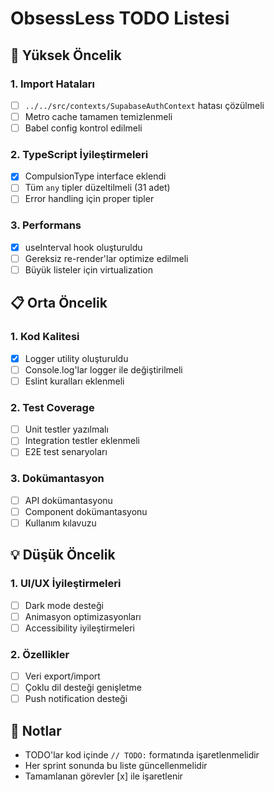 # ObsessLess TODO Listesi

## 🚨 Yüksek Öncelik

### 1. Import Hataları
- [ ] `../../src/contexts/SupabaseAuthContext` hatası çözülmeli
- [ ] Metro cache tamamen temizlenmeli
- [ ] Babel config kontrol edilmeli

### 2. TypeScript İyileştirmeleri
- [x] CompulsionType interface eklendi
- [ ] Tüm `any` tipler düzeltilmeli (31 adet)
- [ ] Error handling için proper tipler

### 3. Performans
- [x] useInterval hook oluşturuldu
- [ ] Gereksiz re-render'lar optimize edilmeli
- [ ] Büyük listeler için virtualization

## 📋 Orta Öncelik

### 1. Kod Kalitesi
- [x] Logger utility oluşturuldu
- [ ] Console.log'lar logger ile değiştirilmeli
- [ ] Eslint kuralları eklenmeli

### 2. Test Coverage
- [ ] Unit testler yazılmalı
- [ ] Integration testler eklenmeli
- [ ] E2E test senaryoları

### 3. Dokümantasyon
- [ ] API dokümantasyonu
- [ ] Component dokümantasyonu
- [ ] Kullanım kılavuzu

## 💡 Düşük Öncelik

### 1. UI/UX İyileştirmeleri
- [ ] Dark mode desteği
- [ ] Animasyon optimizasyonları
- [ ] Accessibility iyileştirmeleri

### 2. Özellikler
- [ ] Veri export/import
- [ ] Çoklu dil desteği genişletme
- [ ] Push notification desteği

## 📝 Notlar

- TODO'lar kod içinde `// TODO:` formatında işaretlenmelidir
- Her sprint sonunda bu liste güncellenmelidir
- Tamamlanan görevler [x] ile işaretlenir 